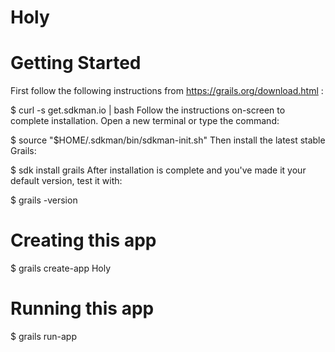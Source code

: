 Holy
====

Getting Started
===============
First follow the following instructions from https://grails.org/download.html :

$ curl -s get.sdkman.io | bash
Follow the instructions on-screen to complete installation.
Open a new terminal or type the command:

$ source "$HOME/.sdkman/bin/sdkman-init.sh"
Then install the latest stable Grails:

$ sdk install grails
After installation is complete and you've made it your default version, test it with:

$ grails -version

Creating this app
=================

$ grails create-app Holy

Running this app
================

$ grails run-app

